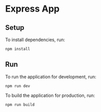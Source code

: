 # Express App

## Setup 

To install dependencies, run:

`npm install`

## Run

To run the application for development, run:

`npm run dev`

To build the application for production, run:

`npm run build`

